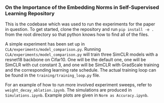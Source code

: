 ### On the Importance of the Embedding Norms in Self-Supervised Learning Repository

This is the codebase which was used to run the experiments for the paper in question. To get started, clone the repository and run `pip install -e .` from the root directory so that python knows how to find all of the files.

A simple experiment has been set up in `CLA/experiments/model_comparison.py`.
Running `CLA/experiments/model_comparison.py` will train three SimCLR models with a resnet18 backbone on Cifar10. One will be the default one, one will be SimCLR with cut constant 3, and one will be SimCLR with GradScale training and the corresponding learning rate schedule.
The actual training loop can be found in the `training/training_loop.py` file.

For an example of how to run more involved experiment sweeps, refer to `weight_decay_ablation.ipynb`.   The simulations are produced in `Simulations.ipynb`. Example plots are given in `Norm as Accuracy.ipynb`.
